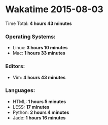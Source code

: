 # Wakatime 2015-08-03

Time Total: **4 hours 43 minutes**

### Operating Systems:
- Linux: **3 hours 10 minutes** 
- Mac: **1 hours 33 minutes** 

### Editors:
- Vim: **4 hours 43 minutes** 

### Languages:
- HTML: **1 hours 5 minutes** 
- LESS: **17 minutes** 
- Python: **2 hours 4 minutes** 
- Jade: **1 hours 16 minutes** 

